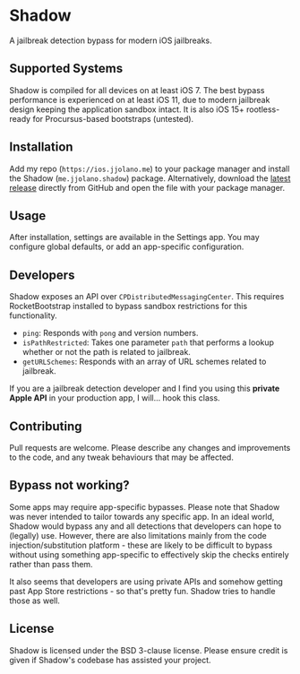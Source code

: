 # Shadow
A jailbreak detection bypass for modern iOS jailbreaks.

## Supported Systems
Shadow is compiled for all devices on at least iOS 7. The best bypass performance is experienced on at least iOS 11, due to modern jailbreak design keeping the application sandbox intact. It is also iOS 15+ rootless-ready for Procursus-based bootstraps (untested).

## Installation
Add my repo (`https://ios.jjolano.me`) to your package manager and install the Shadow (`me.jjolano.shadow`) package. Alternatively, download the [latest release](https://github.com/jjolano/shadow/releases) directly from GitHub and open the file with your package manager.

## Usage
After installation, settings are available in the Settings app. You may configure global defaults, or add an app-specific configuration.

## Developers
Shadow exposes an API over `CPDistributedMessagingCenter`. This requires RocketBootstrap installed to bypass sandbox restrictions for this functionality.
* `ping`: Responds with `pong` and version numbers.
* `isPathRestricted`: Takes one parameter `path` that performs a lookup whether or not the path is related to jailbreak.
* `getURLSchemes`: Responds with an array of URL schemes related to jailbreak.

If you are a jailbreak detection developer and I find you using this **private Apple API** in your production app, I will... hook this class.

## Contributing
Pull requests are welcome. Please describe any changes and improvements to the code, and any tweak behaviours that may be affected.

## Bypass not working?
Some apps may require app-specific bypasses. Please note that Shadow was never intended to tailor towards any specific app. In an ideal world, Shadow would bypass any and all detections that developers can hope to (legally) use. However, there are also limitations mainly from the code injection/substitution platform - these are likely to be difficult to bypass without using something app-specific to effectively skip the checks entirely rather than pass them.

It also seems that developers are using private APIs and somehow getting past App Store restrictions - so that's pretty fun. Shadow tries to handle those as well.

## License
Shadow is licensed under the BSD 3-clause license. Please ensure credit is given if Shadow's codebase has assisted your project.
